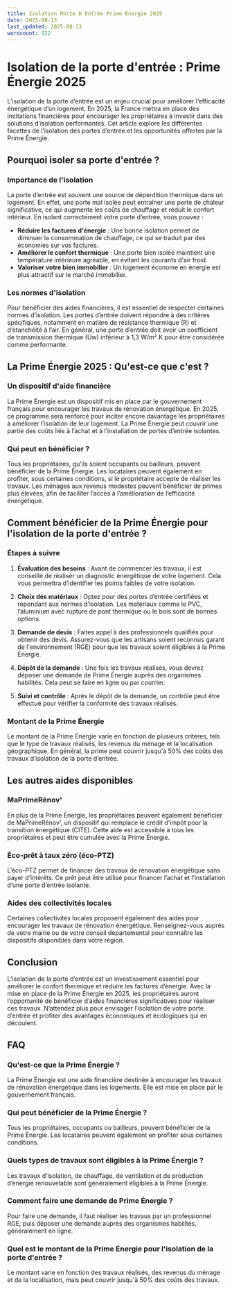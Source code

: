```yaml
---
title: Isolation Porte D Entrée Prime Énergie 2025
date: 2025-08-13
last_updated: 2025-08-13
wordcount: 922
---
```


# Isolation de la porte d'entrée : Prime Énergie 2025

L’isolation de la porte d’entrée est un enjeu crucial pour améliorer l’efficacité énergétique d’un logement. En 2025, la France mettra en place des incitations financières pour encourager les propriétaires à investir dans des solutions d’isolation performantes. Cet article explore les différentes facettes de l’isolation des portes d’entrée et les opportunités offertes par la Prime Énergie.

## Pourquoi isoler sa porte d'entrée ?

### Importance de l'isolation

La porte d’entrée est souvent une source de déperdition thermique dans un logement. En effet, une porte mal isolée peut entraîner une perte de chaleur significative, ce qui augmente les coûts de chauffage et réduit le confort intérieur. En isolant correctement votre porte d’entrée, vous pouvez :

- **Réduire les factures d'énergie** : Une bonne isolation permet de diminuer la consommation de chauffage, ce qui se traduit par des économies sur vos factures.
- **Améliorer le confort thermique** : Une porte bien isolée maintient une température intérieure agréable, en évitant les courants d'air froid.
- **Valoriser votre bien immobilier** : Un logement économe en énergie est plus attractif sur le marché immobilier.

### Les normes d'isolation

Pour bénéficier des aides financières, il est essentiel de respecter certaines normes d’isolation. Les portes d’entrée doivent répondre à des critères spécifiques, notamment en matière de résistance thermique (R) et d’étanchéité à l’air. En général, une porte d’entrée doit avoir un coefficient de transmission thermique (Uw) inférieur à 1,3 W/m².K pour être considérée comme performante.

## La Prime Énergie 2025 : Qu'est-ce que c'est ?

### Un dispositif d'aide financière

La Prime Énergie est un dispositif mis en place par le gouvernement français pour encourager les travaux de rénovation énergétique. En 2025, ce programme sera renforcé pour inciter encore davantage les propriétaires à améliorer l’isolation de leur logement. La Prime Énergie peut couvrir une partie des coûts liés à l’achat et à l’installation de portes d’entrée isolantes.

### Qui peut en bénéficier ?

Tous les propriétaires, qu’ils soient occupants ou bailleurs, peuvent bénéficier de la Prime Énergie. Les locataires peuvent également en profiter, sous certaines conditions, si le propriétaire accepte de réaliser les travaux. Les ménages aux revenus modestes peuvent bénéficier de primes plus élevées, afin de faciliter l’accès à l’amélioration de l’efficacité énergétique.

## Comment bénéficier de la Prime Énergie pour l'isolation de la porte d'entrée ?

### Étapes à suivre

1. **Évaluation des besoins** : Avant de commencer les travaux, il est conseillé de réaliser un diagnostic énergétique de votre logement. Cela vous permettra d’identifier les points faibles de votre isolation.
   
2. **Choix des matériaux** : Optez pour des portes d’entrée certifiées et répondant aux normes d’isolation. Les matériaux comme le PVC, l’aluminium avec rupture de pont thermique ou le bois sont de bonnes options.

3. **Demande de devis** : Faites appel à des professionnels qualifiés pour obtenir des devis. Assurez-vous que les artisans soient reconnus garant de l'environnement (RGE) pour que les travaux soient éligibles à la Prime Énergie.

4. **Dépôt de la demande** : Une fois les travaux réalisés, vous devrez déposer une demande de Prime Énergie auprès des organismes habilités. Cela peut se faire en ligne ou par courrier.

5. **Suivi et contrôle** : Après le dépôt de la demande, un contrôle peut être effectué pour vérifier la conformité des travaux réalisés.

### Montant de la Prime Énergie

Le montant de la Prime Énergie varie en fonction de plusieurs critères, tels que le type de travaux réalisés, les revenus du ménage et la localisation géographique. En général, la prime peut couvrir jusqu'à 50% des coûts des travaux d’isolation de la porte d’entrée.

## Les autres aides disponibles

### MaPrimeRénov'

En plus de la Prime Énergie, les propriétaires peuvent également bénéficier de MaPrimeRénov', un dispositif qui remplace le crédit d'impôt pour la transition énergétique (CITE). Cette aide est accessible à tous les propriétaires et peut être cumulée avec la Prime Énergie.

### Éco-prêt à taux zéro (éco-PTZ)

L’éco-PTZ permet de financer des travaux de rénovation énergétique sans payer d’intérêts. Ce prêt peut être utilisé pour financer l’achat et l’installation d’une porte d’entrée isolante.

### Aides des collectivités locales

Certaines collectivités locales proposent également des aides pour encourager les travaux de rénovation énergétique. Renseignez-vous auprès de votre mairie ou de votre conseil départemental pour connaître les dispositifs disponibles dans votre région.

## Conclusion

L’isolation de la porte d’entrée est un investissement essentiel pour améliorer le confort thermique et réduire les factures d’énergie. Avec la mise en place de la Prime Énergie en 2025, les propriétaires auront l’opportunité de bénéficier d’aides financières significatives pour réaliser ces travaux. N’attendez plus pour envisager l’isolation de votre porte d’entrée et profiter des avantages économiques et écologiques qui en découlent.

## FAQ

### Qu'est-ce que la Prime Énergie ?

La Prime Énergie est une aide financière destinée à encourager les travaux de rénovation énergétique dans les logements. Elle est mise en place par le gouvernement français.

### Qui peut bénéficier de la Prime Énergie ?

Tous les propriétaires, occupants ou bailleurs, peuvent bénéficier de la Prime Énergie. Les locataires peuvent également en profiter sous certaines conditions.

### Quels types de travaux sont éligibles à la Prime Énergie ?

Les travaux d’isolation, de chauffage, de ventilation et de production d’énergie renouvelable sont généralement éligibles à la Prime Énergie.

### Comment faire une demande de Prime Énergie ?

Pour faire une demande, il faut réaliser les travaux par un professionnel RGE, puis déposer une demande auprès des organismes habilités, généralement en ligne.

### Quel est le montant de la Prime Énergie pour l'isolation de la porte d'entrée ?

Le montant varie en fonction des travaux réalisés, des revenus du ménage et de la localisation, mais peut couvrir jusqu'à 50% des coûts des travaux.